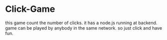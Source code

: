 # Click-Game
this game count the number of clicks. it has a node.js running at backend. game can be played by anybody in the same network. so just click and have fun.
